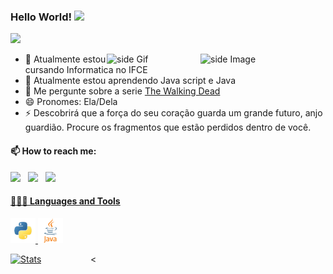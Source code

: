   ### Hello World!  <img src="https://github.com/AnaPaulaSena8/AnaPaulaSena8/blob/master/assets/Hi.gif" width="29px">
  ![](https://komarev.com/ghpvc/?username=AnaPaulaSena8&label=Profile%20Visits&color=blue&style=for-the-badge)
  
  
<img src="https://github.com/AnaPaulaSena8/AnaPaulaSena8/blob/master/assets/life_balance.gif" alt="side Image" align="right" width="200" height="auto" />
<a href="https://ko-fi.com/AnaPaulaSena8"> <img src="https://media3.giphy.com/media/ZEB6yFbLnhyQf7g3hn/giphy.gif" alt="side Gif" align="right" width="150" height="auto"/> </a>

  - 🔭 Atualmente estou cursando Informatica no IFCE
  - 🌱 Atualmente estou aprendendo Java script e Java
  - 💬 Me pergunte sobre a serie [The Walking Dead](https://pt.wikipedia.org/wiki/The_Walking_Dead_(s%C3%A9rie_de_televis%C3%A3o))
  - 😄 Pronomes: Ela/Dela
  - ⚡ Descobrirá que a força do seu coração guarda um grande futuro, anjo guardião. Procure os fragmentos que estão perdidos dentro de você.
  #### 📫 How to reach me:
  
  [<img src="https://github.com/sciencepal/sciencepal/blob/master/assets/discord-round.svg" width="3.5%"/>](https://discord.gg/MnUUbHe)  &nbsp; [<img src="https://img.icons8.com/fluent/48/000000/instagram-new.png" width="3.5%"/>](https://www.instagram.com/aditya.pal23/)  &nbsp; <a href="mailto:ana.sena62@aluno.ifce.edu.br"> <img src="https://img.icons8.com/fluent/48/000000/gmail.png" width="3.5%"/>
  
  #### 👨🏻‍💻 Languages and Tools <br />
  <code><img height="40" src="https://raw.githubusercontent.com/github/explore/80688e429a7d4ef2fca1e82350fe8e3517d3494d/topics/python/python.png"></code>
  <code><img height="40" src="https://raw.githubusercontent.com/github/explore/80688e429a7d4ef2fca1e82350fe8e3517d3494d/topics/java/java.png"></code>
  
  [![Stats](https://github-readme-stats.vercel.app/api?username=AnaPaulaSena8&show_icons=true&theme=radical)](https://github-readme-stats.vercel.app/api?username=AnaPaulaSena8&show_icons=true&theme=radical)&nbsp; &nbsp; &nbsp; &nbsp; &nbsp; &nbsp; &nbsp; &nbsp; &nbsp; &nbsp;
<

   
 
    

 
